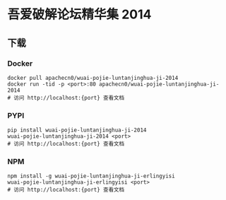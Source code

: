 # 吾爱破解论坛精华集 2014

## 下载

### Docker

```
docker pull apachecn0/wuai-pojie-luntanjinghua-ji-2014
docker run -tid -p <port>:80 apachecn0/wuai-pojie-luntanjinghua-ji-2014
# 访问 http://localhost:{port} 查看文档
```

### PYPI

```
pip install wuai-pojie-luntanjinghua-ji-2014
wuai-pojie-luntanjinghua-ji-2014 <port>
# 访问 http://localhost:{port} 查看文档
```

### NPM

```
npm install -g wuai-pojie-luntanjinghua-ji-erlingyisi
wuai-pojie-luntanjinghua-ji-erlingyisi <port>
# 访问 http://localhost:{port} 查看文档
```